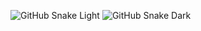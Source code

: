 ![GitHub Snake Light](./dist/snake.svg#gh-light-mode-only)
![GitHub Snake Dark](./dist/snake.svg#gh-dark-mode-only)
